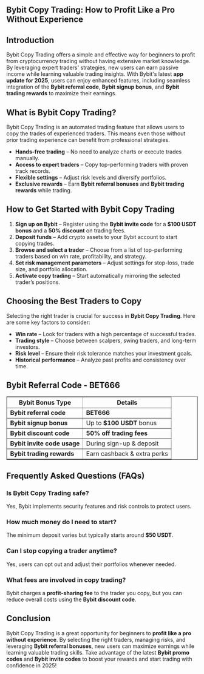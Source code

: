 <h2>Bybit Copy Trading: How to Profit Like a Pro Without Experience</h2>
<h2>Introduction</h2>
<p>Bybit Copy Trading offers a simple and effective way for beginners to profit from cryptocurrency trading without having extensive market knowledge. By leveraging expert traders' strategies, new users can earn passive income while learning valuable trading insights. With Bybit's latest <strong>app update for 2025</strong>, users can enjoy enhanced features, including seamless integration of the <strong>Bybit referral code</strong>, <strong>Bybit signup bonus</strong>, and <strong>Bybit trading rewards</strong> to maximize their earnings.</p>

<h2>What is Bybit Copy Trading?</h2>
<p>Bybit Copy Trading is an automated trading feature that allows users to copy the trades of experienced traders. This means even those without prior trading experience can benefit from professional strategies.</p>
<ul>
    <li><strong>Hands-free trading</strong> – No need to analyze charts or execute trades manually.</li>
    <li><strong>Access to expert traders</strong> – Copy top-performing traders with proven track records.</li>
    <li><strong>Flexible settings</strong> – Adjust risk levels and diversify portfolios.</li>
    <li><strong>Exclusive rewards</strong> – Earn <strong>Bybit referral bonuses</strong> and <strong>Bybit trading rewards</strong> while trading.</li>
</ul>

<h2>How to Get Started with Bybit Copy Trading</h2>
<ol>
    <li><strong>Sign up on Bybit</strong> – Register using the <strong>Bybit invite code</strong> for a <strong>$100 USDT bonus</strong> and a <strong>50% discount</strong> on trading fees.</li>
    <li><strong>Deposit funds</strong> – Add crypto assets to your Bybit account to start copying trades.</li>
    <li><strong>Browse and select a trader</strong> – Choose from a list of top-performing traders based on win rate, profitability, and strategy.</li>
    <li><strong>Set risk management parameters</strong> – Adjust settings for stop-loss, trade size, and portfolio allocation.</li>
    <li><strong>Activate copy trading</strong> – Start automatically mirroring the selected trader’s positions.</li>
</ol>

<h2>Choosing the Best Traders to Copy</h2>
<p>Selecting the right trader is crucial for success in <strong>Bybit Copy Trading</strong>. Here are some key factors to consider:</p>
<ul>
    <li><strong>Win rate</strong> – Look for traders with a high percentage of successful trades.</li>
    <li><strong>Trading style</strong> – Choose between scalpers, swing traders, and long-term investors.</li>
    <li><strong>Risk level</strong> – Ensure their risk tolerance matches your investment goals.</li>
    <li><strong>Historical performance</strong> – Analyze past profits and consistency over time.</li>
</ul>

<h2>Bybit Referral Code - BET666</h2>
<table border="1">
    <tr>
        <th>Bybit Bonus Type</th>
        <th>Details</th>
    </tr>
    <tr>
        <td><strong>Bybit referral code</strong></td>
        <td><strong>BET666</strong></td>
    </tr>
    <tr>
        <td><strong>Bybit signup bonus</strong></td>
        <td>Up to <strong>$100 USDT</strong> bonus</td>
    </tr>
    <tr>
        <td><strong>Bybit discount code</strong></td>
        <td><strong>50% off trading fees</strong></td>
    </tr>
    <tr>
        <td><strong>Bybit invite code usage</strong></td>
        <td>During sign-up & deposit</td>
    </tr>
    <tr>
        <td><strong>Bybit trading rewards</strong></td>
        <td>Earn cashback & extra perks</td>
    </tr>
</table>

<h2>Frequently Asked Questions (FAQs)</h2>
<h3>Is Bybit Copy Trading safe?</h3>
<p>Yes, Bybit implements security features and risk controls to protect users.</p>
<h3>How much money do I need to start?</h3>
<p>The minimum deposit varies but typically starts around <strong>$50 USDT</strong>.</p>
<h3>Can I stop copying a trader anytime?</h3>
<p>Yes, users can opt out and adjust their portfolios whenever needed.</p>
<h3>What fees are involved in copy trading?</h3>
<p>Bybit charges a <strong>profit-sharing fee</strong> to the trader you copy, but you can reduce overall costs using the <strong>Bybit discount code</strong>.</p>

<h2>Conclusion</h2>
<p>Bybit Copy Trading is a great opportunity for beginners to <strong>profit like a pro without experience</strong>. By selecting the right traders, managing risks, and leveraging <strong>Bybit referral bonuses</strong>, new users can maximize earnings while learning valuable trading skills. Take advantage of the latest <strong>Bybit promo codes</strong> and <strong>Bybit invite codes</strong> to boost your rewards and start trading with confidence in 2025!</p>
